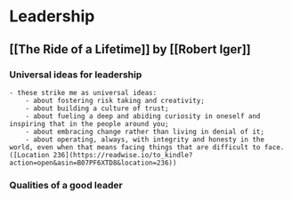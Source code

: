 # Leadership

## [[The Ride of a Lifetime]] by [[Robert Iger]]

### Universal ideas for leadership

    - these strike me as universal ideas:
        - about fostering risk taking and creativity;
        - about building a culture of trust;
        - about fueling a deep and abiding curiosity in oneself and inspiring that in the people around you;
        - about embracing change rather than living in denial of it;
        - about operating, always, with integrity and honesty in the world, even when that means facing things that are difficult to face. ([Location 236](https://readwise.io/to_kindle?action=open&asin=B07PF6XTD8&location=236))

### Qualities of a good leader

